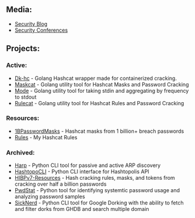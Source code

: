## Media:
- [Security Blog](https://JakeWnuk.com)
- [Security Conferences](https://github.com/JakeWnuk/Security-Conferences)

## Projects:
### Active:
- [Dk-hc](https://github.com/JakeWnuk/dk-hc) - Golang Hashcat wrapper made for containerized cracking.
- [Maskcat](https://github.com/JakeWnuk/maskcat) - Golang utility tool for Hashcat Masks and Password Cracking
- [Mode](https://github.com/JakeWnuk/mode) - Golang utility tool for taking stdin and aggregating by frequency to stdout
- [Rulecat](https://github.com/JakeWnuk/rulecat) - Golang utility tool for Hashcat Rules and Password Cracking

### Resources:
- [1BPasswordMasks](https://github.com/JakeWnuk/1BPasswordMasks) - Hashcat masks from 1 billion+ breach passwords
- [Rules](https://github.com/JakeWnuk/rules) - My Hashcat Rules

### Archived:
- [Harp](https://github.com/JakeWnuk/Harp) - Python CLI tool for passive and active ARP discovery
- [HashtopoCLI](https://github.com/JakeWnuk/HashtopoCLI) - Python CLI interface for Hashtopolis API
- [HIBPv7-Resources](https://github.com/JakeWnuk/HIBPv7-Resources) - Hash cracking rules, masks, and tokens from cracking over half a billion passwords
- [PwdStat](https://github.com/JakeWnuk/PwdStat) - Python tool for identifying systemtic password usage and analyzing password samples
- [SickNerd](https://github.com/JakeWnuk/SickNerd) - Python CLI tool for Google Dorking with the ability to fetch and filter dorks from GHDB and search multiple domain
